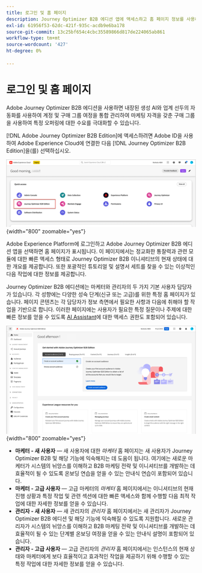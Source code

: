 ```yaml
---
title: 로그인 및 홈 페이지
description: Journey Optimizer B2B 에디션 앱에 액세스하고 홈 페이지 정보를 사용하는 방법에 대해 알아봅니다.
exl-id: 61956f53-62dc-421f-935c-acdb9e6ba178
source-git-commit: 13c25bf654c4cbc35589866d817de224065ab861
workflow-type: tm+mt
source-wordcount: '427'
ht-degree: 0%

---
```


# 로그인 및 홈 페이지

Adobe Journey Optimizer B2B 에디션을 사용하면 내장된 생성 AI와 업계 선두의 자동화를 사용하여 계정 및 구매 그룹 여정을 통합 관리하여 마케팅 자격을 갖춘 구매 그룹을 사용하여 특정 오퍼링에 대한 수요를 극대화할 수 있습니다.

<!-- Requirements?
-->
[!DNL Adobe Journey Optimizer B2B Edition]에 액세스하려면 Adobe ID을 사용하여 Adobe Experience Cloud에 연결한 다음 [!DNL Journey Optimizer B2B Edition]을(를) 선택하십시오.

![Adobe Experience Platform 앱](./assets/experience-cloud-apps.png){width="800" zoomable="yes"}

Adobe Experience Platform에 로그인하고 Adobe Journey Optimizer B2B 에디션 앱을 선택하면 홈 페이지가 표시됩니다. 이 페이지에서는 정교화한 통찰력과 관련 모듈에 대한 빠른 액세스 형태로 Journey Optimizer B2B 이니셔티브의 현재 상태에 대한 개요를 제공합니다. 또한 포괄적인 튜토리얼 및 설명서 세트를 찾을 수 있는 이상적인 다음 작업에 대한 정보를 제공합니다.

Journey Optimizer B2B 에디션에는 마케터와 관리자의 두 가지 기본 사용자 담당자가 있습니다. 각 성향에는 다양한 성숙 단계(신규 또는 고급)를 위한 특정 홈 페이지가 있습니다. 페이지 콘텐츠는 각 담당자가 정보 측면에서 필요한 사항과 다음에 취해야 할 작업을 기반으로 합니다. 이러한 페이지에는 사용자가 필요한 특정 질문이나 주제에 대한 빠른 정보를 얻을 수 있도록 [AI Assistant](./start/ai-assistant.md)에 대한 액세스 권한도 포함되어 있습니다<!-- and to obtain specific recommendations for their challenges or objectives-->.

![Journey Optimizer B2B 에디션 홈 페이지](./assets/home-page.png){width="800" zoomable="yes"}

* **마케터 - 새 사용자** — 새 사용자에 대한 _마케터_ 홈 페이지는 새 사용자가 Journey Optimizer B2B 및 해당 기능에 익숙해지는 데 도움이 됩니다. 여기에는 새로운 마케터가 시스템의 뉘앙스를 이해하고 B2B 마케팅 전략 및 이니셔티브를 개발하는 데 효율적이 될 수 있도록 온보딩 연습을 얻을 수 있는 안내식 연습이 포함되어 있습니다.
* **마케터 - 고급 사용자** — 고급 마케터의 _마케터_ 홈 페이지에서는 이니셔티브의 현재 진행 상황과 특정 작업 및 관련 섹션에 대한 빠른 액세스와 함께 수행할 다음 최적 작업에 대한 자세한 정보를 얻을 수 있습니다.
* **관리자 - 새 사용자** — 새 관리자의 _관리자_ 홈 페이지에서는 새 관리자가 Journey Optimizer B2B 에디션 및 해당 기능에 익숙해질 수 있도록 지원합니다. 새로운 관리자가 시스템의 뉘앙스를 이해하고 B2B 마케팅 전략 및 이니셔티브를 개발하는 데 효율적이 될 수 있는 단계별 온보딩 여정을 얻을 수 있는 안내식 설명이 포함되어 있습니다.
* **관리자 - 고급 사용자** — 고급 관리자의 _관리자_ 홈 페이지에서는 인스턴스의 현재 상태와 마케터에게 보다 효율적이고 효과적인 작업을 제공하기 위해 수행할 수 있는 특정 작업에 대한 자세한 정보를 얻을 수 있습니다.

<!-- 

## Marketer - new user

The Marketer home page for a new user consists of three rows that assist the marketer in getting accustomed to Journey Optimizer B2B and its capabilities. It also provides a view of the latest journeys that have been created, which can serve as a starting point for a new user.

The first row consists of a guided walkthrough for the new marketer to obtain an onboarding walkthrough so that they can understand the nuances of the system and become efficient in developing B2B marketing strategies and initiatives.

The second row consists of the recent AJO B2B journeys that have been created across the platform so that the marketer can get inspiration for the best practices to create an account journey.

The third row consists of the learning resources that can help a marketer gain more information on a specific topic.

## Marketer - advanced user

The Marketer home page for an advanced marketer consists of four rows that assists the marketer in obtaining more information on the current progress of the initiatives and on specific actions and on the next best action to be taken along with quick access to relevant sections.

The first row consists of the next set of actions that a B2B marketer can take based on the previous actions taken and the current state of the initiative, which provides a prompt for the user to make the next move that would align to the objective of the initiatives and help them reach the goals quickly.

The second row consists of the most recent assets accessed by the marketer to make it easier for the marketer to locate them and make updates to the same.

The third row consists of the Key Performance Indicators that can help the marketer gauge the overall performance of the marketing initiatives.

The fourth row consists of the learning resources that can help a marketer gain more information on a specific topic.

## Administrator - new user

The _Admin_ home page for a new administrator consists of three rows that assists the administrator in getting accustomed to Journey Optimizer B2B Edition and its capabilities, and provides a view of the latest journeys that have been created that can serve as a starting point for a new user.

The first row consists of a guided walkthrough for the new marketer to obtain a step-by-step onboarding journey to understand the nuances of the system and become efficient in developing B2B marketing strategies and initiatives with AJO B2B.

The second row consists of the recent assets used by the B2B marketers in a single table to make it easier for the administrator to know which assets are currently under focus.

The third row consists of the learning resources that would help an administrator gain more information on a specific topic.

## Administrator - advanced user

The _Admin_ home page for an advanced administrator consists of four rows that assists the administrator in obtaining more information about the current status of the instance and on specific actions that can be taken to make it more efficient and effective for the marketers.

The first row consists of the next set of actions that an administrator can take based on the previous actions taken and the current state of the instance. It serves as a prompt for the administrator to make the necessary updates to the parameters of the instances such as user permissions or any specific module configurations.

The second row consists of the recent assets used by the B2B marketers in a single table to make it easier for the administrator to know which assets are currently under focus.

The third row consists of the Key Performance Indicators that would help the administrators gauge the progress of the instance in terms of operational parameters such as users and usage.

The fourth row consists of the learning resources that would help the administrator gain more information on a specific topic.

-->